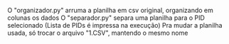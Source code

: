 O "organizador.py" arruma a planilha em csv original, organizando em colunas os dados
O "separador.py" separa uma planilha para o PID selecionado (Lista de PIDs é impressa na execução)
Pra mudar a planilha usada, só trocar o arquivo "1.CSV", mantendo o mesmo nome
